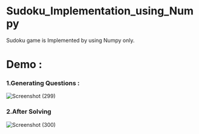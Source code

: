 # Sudoku_Implementation_using_Numpy
Sudoku game is Implemented by using Numpy only.

# Demo :

<h3>1.Generating Questions :</h3>

![Screenshot (299)](https://user-images.githubusercontent.com/82793670/157015826-76298727-5240-48de-bade-1cc3ef78745c.png)

<h3>2.After Solving </h3>

![Screenshot (300)](https://user-images.githubusercontent.com/82793670/157016163-67df3196-1c1d-4c6d-98af-cdf007d4894a.png)
